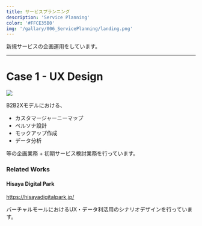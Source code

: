 ```yaml
---
title: サービスプランニング
description: 'Service Planning'
color: '#FFCE35B0'
img: '/gallary/006_ServicePlanning/landing.png'
---
```


新規サービスの企画運用をしています。

---

# Case 1 - UX Design

![](/gallary/006_ServicePlanning/landing.png)

B2B2Xモデルにおける、

* カスタマージャーニーマップ 
* ペルソナ設計
* モックアップ作成
* データ分析

等の企画業務 + 初期サービス検討業務を行っています。


### Related Works

#### Hisaya Digital Park

https://hisayadigitalpark.jp/

バーチャルモールにおけるUX・データ利活用のシナリオデザインを行っています。